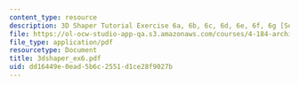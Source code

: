 ```yaml
---
content_type: resource
description: 3D Shaper Tutorial Exercise 6a, 6b, 6c, 6d, 6e, 6f, 6g [Solutions]
file: https://ol-ocw-studio-app-qa.s3.amazonaws.com/courses/4-184-architectural-design-workshops-computational-design-for-housing-spring-2002/dd16449e0ead5b6c2551d1ce28f9027b_3dshaper_ex6.pdf
file_type: application/pdf
resourcetype: Document
title: 3dshaper_ex6.pdf
uid: dd16449e-0ead-5b6c-2551-d1ce28f9027b
---
```

